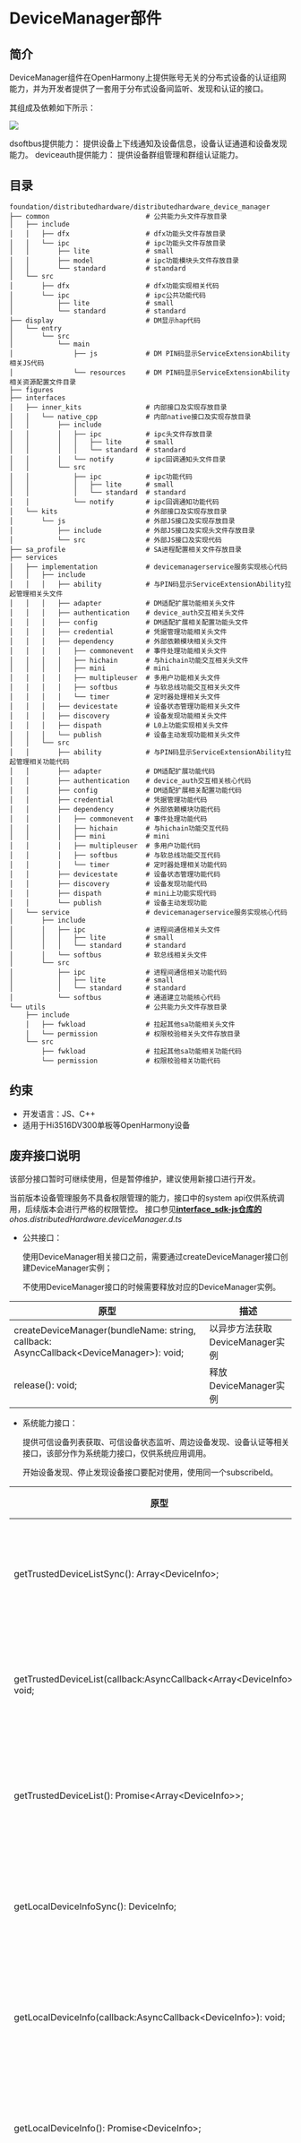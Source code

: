 # **DeviceManager部件**

## 简介

DeviceManager组件在OpenHarmony上提供账号无关的分布式设备的认证组网能力，并为开发者提供了一套用于分布式设备间监听、发现和认证的接口。

其组成及依赖如下所示：

![](figures/devicemanager_zh.png)

dsoftbus提供能力：
    提供设备上下线通知及设备信息，设备认证通道和设备发现能力。
deviceauth提供能力：
    提供设备群组管理和群组认证能力。


## 目录

```
foundation/distributedhardware/distributedhardware_device_manager
├── common                        # 公共能力头文件存放目录
│   ├── include
│   │   ├── dfx                   # dfx功能头文件存放目录
│   │   └── ipc                   # ipc功能头文件存放目录
│   │       ├── lite              # small
│   │       ├── model             # ipc功能模块头文件存放目录
│   │       └── standard          # standard
│   └── src
│       ├── dfx                   # dfx功能实现相关代码
│       └── ipc                   # ipc公共功能代码
│           ├── lite              # small
│           └── standard          # standard
├── display                       # DM显示hap代码
│   └── entry
│       └── src
│           └── main
│               ├── js            # DM PIN码显示ServiceExtensionAbility相关JS代码
│               └── resources     # DM PIN码显示ServiceExtensionAbility相关资源配置文件目录
├── figures
├── interfaces
│   ├── inner_kits                # 内部接口及实现存放目录
│   │   └── native_cpp            # 内部native接口及实现存放目录
│   │       ├── include
│   │       │   ├── ipc           # ipc头文件存放目录
│   │       │   │   ├── lite      # small
│   │       │   │   └── standard  # standard
│   │       │   └── notify        # ipc回调通知头文件目录
│   │       └── src
│   │           ├── ipc           # ipc功能代码
│   │           │   ├── lite      # small
│   │           │   └── standard  # standard
│   │           └── notify        # ipc回调通知功能代码
│   └── kits                      # 外部接口及实现存放目录
│       └── js                    # 外部JS接口及实现存放目录
│           ├── include           # 外部JS接口及实现头文件存放目录
│           └── src               # 外部JS接口及实现代码
├── sa_profile                    # SA进程配置相关文件存放目录
├── services
│   ├── implementation            # devicemanagerservice服务实现核心代码
│   │   ├── include
│   │   │   ├── ability           # 与PIN码显示ServiceExtensionAbility拉起管理相关头文件
│   │   │   ├── adapter           # DM适配扩展功能相关头文件
│   │   │   ├── authentication    # device_auth交互相关头文件
│   │   │   ├── config            # DM适配扩展相关配置功能头文件
│   │   │   ├── credential        # 凭据管理功能相关头文件
│   │   │   ├── dependency        # 外部依赖模块相关头文件
│   │   │   │   ├── commonevent   # 事件处理功能相关头文件
│   │   │   │   ├── hichain       # 与hichain功能交互相关头文件
│   │   │   │   ├── mini          # mini
│   │   │   │   ├── multipleuser  # 多用户功能相关头文件
│   │   │   │   ├── softbus       # 与软总线功能交互相关头文件
│   │   │   │   └── timer         # 定时器处理相关头文件
│   │   │   ├── devicestate       # 设备状态管理功能相关头文件
│   │   │   ├── discovery         # 设备发现功能相关头文件
│   │   │   ├── dispath           # L0上功能实现相关头文件
│   │   │   └── publish           # 设备主动发现功能相关头文件
│   │   └── src
│   │       ├── ability           # 与PIN码显示ServiceExtensionAbility拉起管理相关功能代码
│   │       ├── adapter           # DM适配扩展功能代码
│   │       ├── authentication    # device_auth交互相关核心代码
│   │       ├── config            # DM适配扩展相关配置功能代码
│   │       ├── credential        # 凭据管理功能代码
│   │       ├── dependency        # 外部依赖模块功能代码
│   │       │   ├── commonevent   # 事件处理功能代码
│   │       │   ├── hichain       # 与hichain功能交互代码
│   │       │   ├── mini          # mini
│   │       │   ├── multipleuser  # 多用户功能代码
│   │       │   ├── softbus       # 与软总线功能交互代码
│   │       │   └── timer         # 定时器处理相关功能代码
│   │       ├── devicestate       # 设备状态管理功能代码
│   │       ├── discovery         # 设备发现功能代码
│   │       ├── dispath           # mini上功能实现代码
│   │       └── publish           # 设备主动发现功能
│   └── service                   # devicemanagerservice服务实现核心代码
│       ├── include
│       │   ├── ipc               # 进程间通信相关头文件
│       │   │   ├── lite          # small
│       │   │   └── standard      # standard
│       │   └── softbus           # 软总线相关头文件
│       └── src
│           ├── ipc               # 进程间通信相关功能代码
│           │   ├── lite          # small
│           │   └── standard      # standard
│           └── softbus           # 通道建立功能核心代码
└── utils                         # 公共能力头文件存放目录
    ├── include
    │   ├── fwkload               # 拉起其他sa功能相关头文件
    │   └── permission            # 权限校验相关头文件存放目录
    └── src
        ├── fwkload               # 拉起其他sa功能相关功能代码
        └── permission            # 权限校验相关功能代码
```

## 约束

- 开发语言：JS、C++
- 适用于Hi3516DV300单板等OpenHarmony设备


## 废弃接口说明

该部分接口暂时可继续使用，但是暂停维护，建议使用新接口进行开发。

当前版本设备管理服务不具备权限管理的能力，接口中的system api仅供系统调用，后续版本会进行严格的权限管控。
接口参见[**interface_sdk-js仓库的**](https://gitee.com/openharmony/interface_sdk-js/) *ohos.distributedHardware.deviceManager.d.ts*

- 公共接口：

  使用DeviceManager相关接口之前，需要通过createDeviceManager接口创建DeviceManager实例；

  不使用DeviceManager接口的时候需要释放对应的DeviceManager实例。

| 原型                                                         | 描述                            |
| ------------------------------------------------------------ | ------------------------------- |
| createDeviceManager(bundleName: string, callback: AsyncCallback&lt;DeviceManager&gt;): void; | 以异步方法获取DeviceManager实例 |
| release(): void;                                             | 释放DeviceManager实例           |

- 系统能力接口：

  提供可信设备列表获取、可信设备状态监听、周边设备发现、设备认证等相关接口，该部分作为系统能力接口，仅供系统应用调用。

  开始设备发现、停止发现设备接口要配对使用，使用同一个subscribeId。

| 原型                                                         | 描述                 |
| ------------------------------------------------------------ | -------------------- |
| getTrustedDeviceListSync(): Array&lt;DeviceInfo&gt;;                                                                                            | 获取信任设备列表 |
| getTrustedDeviceList(callback:AsyncCallback&lt;Array&lt;DeviceInfo&gt;&gt;): void;                                                                    | 获取信任设备列表 |
| getTrustedDeviceList(): Promise&lt;Array&lt;DeviceInfo&gt;&gt;;                                                                                       | 获取信任设备列表 |
| getLocalDeviceInfoSync(): DeviceInfo;                        | 获取本地设备信息 |
| getLocalDeviceInfo(callback:AsyncCallback&lt;DeviceInfo&gt;): void;                                                                             | 获取本地设备信息 |
| getLocalDeviceInfo(): Promise&lt;DeviceInfo&gt;;                   | 获取本地设备信息 |
| on(type: 'deviceStateChange', callback: Callback&lt;{ action: DeviceStateChangeAction, device: DeviceInfo }&gt;): void;                         | 设备状态变更回调 |
| off(type: 'deviceStateChange', callback?: Callback&lt;{ action: DeviceStateChangeAction, device: DeviceInfo }&gt;): void;                       | 取消设备状态变更回调 |
| on(type: 'serviceDie', callback: () => void): void;                                                                                       | 服务错误回调 |
| off(type: 'serviceDie', callback?: () => void): void;                                                                                     | 取消服务错误回调 |
| startDeviceDiscovery(subscribeInfo: SubscribeInfo): void;    | 开始设备发现         |
| stopDeviceDiscovery(subscribeId: number): void;              | 停止发现设备         |
| authenticateDevice(deviceInfo: DeviceInfo, authParam: AuthParam, callback: AsyncCallback&lt;{deviceId: string, pinToken ?: number}&gt;): void; | 设备认证接口         |
| unAuthenticateDevice(deviceInfo: DeviceInfo): void;          | 解除认证设备         |
| setUserOperation(operateAction: number, params: string): void;    | 设置用户ui操作行为         |
| verifyAuthInfo(authInfo: AuthInfo, callback: AsyncCallback&lt;{deviceId: string, level: number}&gt;): void; | 设备认证信息校验     |
| startDeviceDiscovery(subscribeInfo: SubscribeInfo, filterOptions?: string): void;                                                         | 发现周边设备     |
| publishDeviceDiscovery(publishInfo: PublishInfo): void;                                                                                   | 发布设备发现     |
| unPublishDeviceDiscovery(publishId: number): void;                                                                                        | 停止发布设备发现 |
| on(type: 'deviceFound', callback: Callback&lt;{ subscribeId: number, device: DeviceInfo }&gt;): void; | 发现设备列表回调     |
| off(type: 'deviceFound', callback?: Callback&lt;{ subscribeId: number, device: DeviceInfo }&gt;): void; | 取消发现设备列表回调 |
| on(type: 'discoverFail', callback: Callback&lt;{ subscribeId: number, reason: number }&gt;): void; | 发现设备失败回调     |
| off(type: 'discoverFail', callback?: Callback&lt;{ subscribeId: number, reason: number }&gt;): void; | 取消发现设备失败回调 |
| on(type: 'publishSuccess', callback: Callback&lt;{ publishId: number }&gt;): void; | 发布设备成功回调     |
| off(type: 'publishSuccess', callback?: Callback&lt;{ publishId: number }&gt;): void; | 取消发布设备成功回调 |
| on(type: 'publishFail', callback: Callback&lt;{ publishId: number, reason: number }&gt;): void; | 发布设备失败回调     |
| off(type: 'publishFail', callback?: Callback&lt;{ publishId: number, reason: number  }&gt;): void; | 取消发布设备失败回调 |
| on(type: 'uiStateChange', callback: Callback&lt;{ param: string}&gt;): void; | ui状态变更回调     |
| off(type: 'uiStateChange', callback?: Callback&lt;{ param: string}&gt;): void; | 取消ui状态变更回调     |

## 新增接口说明

接口参见[**interface_sdk-js仓库的**](https://gitee.com/openharmony/interface_sdk-js/) *ohos.distributedDeviceManager.d.ts*

- 公共接口：

  调用以下接口，需要申请ohos.permission.DISTRIBUTED_DATASYNC权限才能正常调用。

  使用DeviceManager相关接口之前，需要通过createDeviceManager接口创建DeviceManager实例；

  不使用DeviceManager接口的时候需要释放对应的DeviceManager实例。

  提供可信设备列表获取、可信设备状态监听、周边设备发现、设备认证等相关接口，支持三方应用调用。

  开始设备发现、停止发现设备接口要配对使用，使用同一个subscribeId。

| 原型                                                         | 描述                            |
| ------------------------------------------------------------ | ------------------------------- |
| createDeviceManager(bundleName: string, callback: AsyncCallback&lt;DeviceManager&gt;): void; | 创建一个设备管理器实例。 |
| releaseDeviceManager(): void;                      | 设备管理实例不再使用后，通过该方法释放DeviceManager实例。           |
| getAvailableDeviceListSync(): Array&lt;DeviceBasicInfo&gt;;                                                                | 同步获取所有可信设备列表。 |
| getAvailableDeviceList(callback:AsyncCallback&lt;Array&lt;DeviceBasicInfo&gt;&gt;): void;                                  | 获取所有可信设备列表。使用callback异步回调。 |
| getAvailableDeviceList(): Promise&lt;Array&lt;DeviceBasicInfo&gt;&gt;;                                                     | 获取所有可信设备列表。使用Promise异步回调。 |
| getLocalDeviceNetworkIdSync(): string;                                                                                     | 同步获取本地设备网络标识。 |
| getLocalDeviceNameSync(): string;                                                                                          | 同步获取本地设备名称。     |
| getLocalDeviceTypeSync(): number;                                                                                          | 同步获取本地设备类型。     |
| getLocalDeviceIdSync(): string;                                                                                            | 同步获取本地设备id。       |
| getDeviceNameSync(networkId: string): string;                                                                              | 通过指定设备的网络标识同步获取该设备名称。    |
| getDeviceTypeSync(networkId: string): number;                                                                              | 通过指定设备的网络标识同步获取该设备类型。    |
| startDiscovering(subscribeId: number, filterOptions?: string): void;                                                   | 发现周边设备。发现状态持续两分钟，超过两分钟，会停止发现，最大发现数量99个。    |
| stopDiscovering(subscribeId: number): void;                                                                            | 停止发现周边设备。         |
| bindTarget(deviceId: string, bindParam: BindParam, callback: AsyncCallback&lt;{deviceId: string}&gt;): void;                     | 认证设备。                                             |
| unbindTarget(deviceId: string): void;                                                                                      | 解除认证设备。                                          |
| on(type: 'deviceStatusChange', callback: Callback&lt;{ action: DeviceStatusChange, device: DeviceBasicInfo }&gt;): void;         | 注册设备状态回调。               |
| off(type: 'deviceStatusChange', callback?: Callback&lt;{ action: DeviceStatusChange, device: DeviceBasicInfo }&gt;): void;       | 取消注册设备状态回调。            |
| on(type: 'discoverSuccess', callback: Callback&lt;{ subscribeId: number, device: DeviceBasicInfo }&gt;): void;                   | 注册发现设备成功回调监听。        |
| off(type: 'discoverSuccess', callback?: Callback&lt;{ subscribeId: number, device: DeviceBasicInfo }&gt;): void;                 | 取消注册设备发现成功回调。            |
| on(type: 'deviceNameChange', callback: Callback&lt;{ deviceName: string }&gt;): void;                                            | 注册设备名称变更回调监听。        |
| off(type: 'deviceNameChange', callback?: Callback&lt;{ deviceName: string }&gt;): void;                                          | 取消注册设备名称变更回调监听。    |
| on(type: 'discoverFail', callback: Callback&lt;{ subscribeId: number, reason: number }&gt;): void;                         | 注册设备发现失败回调监听。        |
| off(type: 'discoverFail', callback?: Callback&lt;{ subscribeId: number, reason: number }&gt;): void;                       | 取消注册设备发现失败回调。        |
| on(type: 'serviceDie', callback: () =&gt; void): void;                                                                     | 注册设备管理服务死亡监听。        |
| off(type: 'serviceDie', callback?: () =&gt; void): void;                                                                   | 取消注册设备管理服务死亡监听。    |

- 示例如下：

```js
try {
    // 创建DeviceManager实例：
    deviceManager.createDeviceManager("ohos.samples.helloWorld", (err, data) => {
    if (err) {
      console.error("createDeviceManager errCode:" + err.code + ",errMessage:" + err.message);
      return;
    }
    console.info("createDeviceManager success, value =" + data);
    this.dmClass = data;
    });
} catch(err) {
    console.error("createDeviceManager errCode:" + err.code + ",errMessage:" + err.message);
}

try {
  // 注册设备管理服务死亡监听。
  dmClass.on('serviceDie', data => console.log("serviceDie on:" + JSON.stringify(data)))
  // 注册设备状态回调。
  dmClass.on('deviceStatusChange', data =>
    console.log("deviceStatusChange on:" + JSON.stringify(data)))
} catch (err) {
  console.log("on err:" + err.code + "," + err.message);
}

// 同步获取所有可信设备列表。
try {
  let trustList = dmClass.getAvailableDeviceListSync();
  console.log("trustList:" + JSON.stringify(this.trustList));
} catch(err) {
  console.log("getAvailableDeviceList failed: " + JSON.stringify(err));
}
// 同步获取本地设备类型。
var data = dmClass.getLocalDeviceTypeSync();

// 同步获取本地设备名称。
var data = dmClass.getLocalDeviceNameSync();

// 发现周边设备。
try {
  // 注册发现设备成功回调监听。
  dmClass.on('discoverSuccess', (data) => {
  if (data == null) {
    console.log("discoverSuccess error data = null")
    return;
  }
  console.info(TAG + "discoverSuccess:" + JSON.stringify(data));
  console.info(TAG + "subscribeId:" + JSON.stringify(data.subscribeId));
  });
  // 注册设备发现失败回调监听。
  dmClass.on('discoverFail', (data) => {
    if (!data) {
      console.log("discoverFail error data=null")
      return;
    }
    console.info(TAG + "discoverFail on:" + JSON.stringify(data));
  });
  console.log("startDiscovering");
  dmClass.startDiscovering(subscribeId);
} catch (err) {
  console.log("startDiscovering err:" + err.code + "," + err.message);
}

// 停止发现周边设备。
try {
  dmClass.stopDiscovering(subscribeId);
  // 取消注册设备发现成功回调。
  dmClass.off('discoverSuccess');
  // 取消注册设备发现失败回调。
  dmClass.off('discoverFail');
} catch (err) {
  console.log("err:" + err.code + "," + err.message);
}

// 设备认证
var extraInfo = {
  "appOperation": "xxxxxxxx",  // 业务操作 支持用户自定义
  "customDescription": "xxxxxxxx",    // 业务描述 支持用户自定义
}
var bindParam = {
  "bindType": 1,
  "extraInfo": extraInfo
}
try {
  var deviceId = "xxxxxxxx";
  dmClass.bindTarget(deviceId, bindParam, (err, data) => {
  if (err) {
    console.info(TAG + "bindTarget err:" + JSON.stringify(err));
  } else {
    console.info(TAG + "bindTarget result:" + JSON.stringify(data));
    let token = data.pinTone;
  }
  });
} catch (err) {
  console.log("bindTarget err:" + err.code + "," + err.message);
}
// 设备取消认证
try {
  var deviceId = "xxxxxxxx";
  let result = dmClass.unbindTarget(deviceId, '');
  console.log("unbindTarget last device: " + JSON.stringify(deviceId) + " and result = "
    + result);
  } catch (err) {
    console.log("unbindTarget err:" + err.code + "," + err.message);
}

try {
  // 取消注册设备管理服务死亡监听。
  dmClass.off('serviceDie');
  // 取消注册设备状态回调。
  dmClass.off('deviceStatusChange', JSON.stringify(mFilterOption), data =>
    console.log("deviceStatusChange off:" + JSON.stringify(data)));
  // 释放DeviceManager实例。
  dmClass.releaseDeviceManager();
} catch (err) {
  console.log("err:" + err.code + "," + err.message);
}
```

- 系统接口：

  该部分接口仅支持系统应用调用。
  调用以下接口，需要申请ohos.permission.ACCESSS_SERVICE_DM权限才能正常调用。

| 原型                                                         | 描述                 |
| ------------------------------------------------------------ | -------------------- |
| replyUiAction(action: number, params: string): void;                                                             | 回复用户ui操作行为。      |
| on(type: 'replyResult', callback: Callback&lt;{ param: string}&gt;): void;                                               | 回复UI操作结果回调。          |
| off(type: 'replyResult', callback?: Callback&lt;{ param: string}&gt;): void;                                             | 取消回复UI操作结果回调。       |

- 示例如下：

```js
// 设置用户ui操作行为
/*  action = 0 - 允许授权
    action = 1 - 取消授权
    action = 2 - 授权框用户操作超时
    action = 3 - 取消pin码框展示
    action = 4 - 取消pin码输入框展示
    action = 5 - pin码输入框确定操作
*/
try {
  dmClass.replyUiAction(operation, "extra")
  dmClass.on('replyResult', (data) => {
    console.log("replyResult executed, dialog closed" + JSON.stringify(data))
    var tmpStr = JSON.parse(data.param)
    this.isShow = tmpStr.verifyFailed
    console.log("replyResult executed, dialog closed" + this.isShow)
    if (!this.isShow) {
        this.destruction()
    }
  });
} catch (err) {
  console.log("err:" + err.code + "," + err.message);
}

```

详细接口说明请参考[**API文档**](https://gitee.com/openharmony/docs/blob/master/zh-cn/application-dev/reference/apis/js-apis-distributedDeviceManager.md)

## 系统弹框ServiceExtensionAbility

当前版本只支持PIN码认证，需要提供PIN码认证的授权提示界面、PIN码显示界面、PIN码输入界面；

当前，由于系统通过native层直接进行弹窗的能力尚不具备，这里使用ServiceExtensionAbility来进行对应界面的弹窗。

该ServiceExtensionAbility为：DeviceManager_UI.hap，作为系统应用进行预置。

- 编译运行：

  将devicemanager/display工程导入DevEco Studio 2.2 Beta1，复制display目录下的@ohos.distributedHardware.deviceManager.d.ts文件到Sdk\js\2.2.0.1\api\common目录下，进行编译构建及运行调试.

- 编译环境依赖：IDE 2.2 SDK6

- DeviceManager_UI.hap包源码存放位置：[device_manager仓库](https://gitee.com/openharmony/distributedhardware_device_manager/tree/master/display)

- UI显示：

  DeviceManager作为认证被控端，授权提示界面、PIN码显示界面由DeviceManager_UI ServiceExtensionAbility默认进行显示；

  DeviceManager作为认证发起端，PIN码输入界面可以选择由DeviceManager_UI ServiceExtensionAbility进行显示，还是由开发者自行显示。开发者如需自己定制PIN码输入界面，需要在authenticateDevice接口的认证参数AuthParam中，extraInfo属性里面指定displayOwner参数为1。

## 相关仓
****

[**interface_sdk-js**](https://gitee.com/openharmony/interface_sdk-js/)

[**applications_hap**](https://gitee.com/openharmony/applications_hap)
